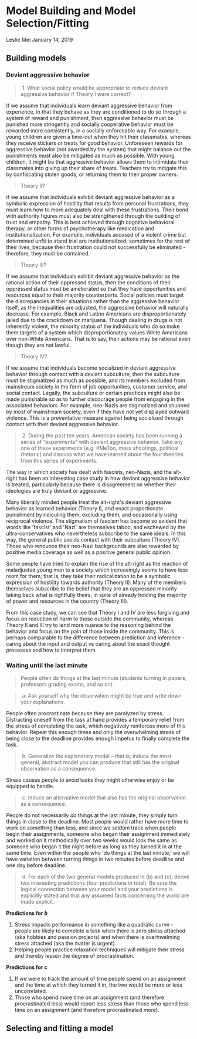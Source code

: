 Model Building and Model Selection/Fitting
================
Leslie Mei
January 14, 2019

Building models
---------------

### Deviant aggressive behavior

>  1. What social policy would be appropriate to reduce deviant aggressive behavior if Theory I were correct?

If we assume that individuals learn deviant aggressive behavior from experience, in that they behave as they are conditioned to do so through a system of reward and punishment, then aggressive behavior must be punished more stringently and socially cooperative behavior must be rewarded more consistently, in a socially enforceable way. For example, young children are given a time-out when they hit their classmates, whereas they receive stickers or treats for good behavior. Unforeseen rewards for aggressive behavior (not awarded by the system) that might balance out the punishments must also be mitigated as much as possible. With young children, it might be that aggressive behavior allows them to intimidate their classmates into giving up their share of treats. Teachers try to mitigate this by confiscating stolen goods, or returning them to their proper owners.

> Theory II?

If we assume that individuals exhibit deviant aggressive behavior as a symbolic expression of hostility that results from personal frustrations, they must learn how to more adequately deal with these frustrations. Their bond with authority figures must also be strengthened through the building of trust and empathy. This is best achieved through cognitive behavioral therapy, or other forms of psychotherapy like medication and institutionalization. For example, individuals accused of a violent crime but determined unfit to stand trial are institutionalized, sometimes for the rest of their lives, because their frustration could not successfully be eliminated - therefore, they must be contained.

> Theory III?

If we assume that individuals exhibit deviant aggressive behavior as the rational action of their oppressed status, then the conditions of their oppressed status must be ameliorated so that they have opportunities and resources equal to their majority counterparts. Social policies must target the discrepancies in their situations rather than the aggressive behavior itself; as the inequalities are adjusted, the aggressive behavior will naturally decrease. For example, Black and Latino Americans are disproportionately jailed due to the crackdown on marijuana. Though dealing in drugs is not inherently violent, the minority status of the individuals who do so make them targets of a system which disproportionately values White Americans over non-White Americans. That is to say, their actions may be rational even though they are not lawful.

> Theory IV?

If we assume that individuals become socialized in deviant aggressive behavior through contact with a deviant subculture, then the subculture must be stigmatized as much as possible, and its members excluded from mainstream society in the form of job opportunities, customer service, and social contact. Legally, the subculture or certain practices might also be made punishable so as to further discourage people from engaging in the associated behaviors. For example, neo-Nazis are stigmatized and shunned by most of mainstream society, even if they have not yet displayed outward violence. This is a preventative measure against being socialized through contact with their deviant aggressive behavior.

>  2. During the past ten years, American society has been running a series of “experiments” with deviant aggressive behavior. Take any one of these experiments (e.g. \#MeToo, mass shootings, political rhetoric) and discuss what we have learned about the four theories from this series of experiments.

The way in which society has dealt with fascists, neo-Nazis, and the alt-right has been an interesting case study in how deviant aggressive behavior is treated, particularly because there is disagreement on whether their ideologies are truly deviant or aggressive.

Many liberally minded people treat the alt-right's deviant aggressive behavior as learned behavior (Theory I), and enact proportionate punishment by ridiculing them, excluding them, and occasionally using reciprocal violence. The stigmatism of fascism has become so evident that words like 'fascist' and 'Nazi' are themselves taboo, and eschewed by the ultra-conservatives who nevertheless subscribe to the same ideals. In this way, the general public avoids contact with their subculture (Theory IV). Those who renounce their neo-Nazi backgrounds are also rewarded by positive media coverage as well as a positive general public opinion.

Some people have tried to explain the rise of the alt-right as the reaction of maladjusted young men to a society which increasingly seems to have less room for them; that is, they take their radicalization to be a symbolic expression of hostility towards authority (Theory II). Many of the members themselves subscribe to the belief that they are an oppressed minority taking back what is rightfully theirs, in spite of already holding the majority of power and resources in the country (Theory III).

From this case study, we can see that Theory I and IV are less forgiving and focus on reduction of harm to those outside the community, whereas Theory II and III try to lend more nuance to the reasoning behind the behavior and focus on the pain of those inside the community. This is perhaps comparable to the difference between prediction and inference - caring about the input and output vs caring about the exact thought processes and how to interpret them.

### Waiting until the last minute

> People often do things at the last minute (students turning in papers, professors grading exams, and so on).

>  a. Ask yourself why the observation might be true and write down your explanations.

People often procrastinate because they are paralyzed by stress. Distracting oneself from the task at hand provides a temporary relief from the stress of completing the task, which negatively reinforces more of this behavior. Repeat this enough times and only the overwhelming stress of being close to the deadline provides enough impetus to finally complete the task.

>  b. Generalize the explanatory model – that is, induce the most general, abstract model you can produce that still has the original observation as a consequence.

Stress causes people to avoid tasks they might otherwise enjoy or be equipped to handle.

>  c. Induce an alternative model that also has the original observation as a consequence.

People do not necessarily *do* things at the last minute, they simply turn things in close to the deadline. Most people would rather have more time to work on something than less, and since we seldom track when people begin their assignments, someone who began their assignment immediately and worked on it methodically over two weeks would look the same as someone who began it the night before as long as they turned it in at the same time. Even within the people who 'do things at the last minute,' we will have variation between turning things in two minutes before deadline and one day before deadline.

>  d. For each of the two general models produced in (b) and (c), derive two interesting predictions (four predictions in total). Be sure the logical connection between your model and your predictions is explicitly stated and that any assumed facts concerning the world are made explicit.

**Predictions for *b***

1.  Stress impacts performance in something like a quadratic curve - people are likely to complete a task when there is zero stress attached (aka hobbies and passion projects) and when there is overhwelming stress attached (aka the matter is urgent).
2.  Helping people practice relaxation techniques will mitigate their stress and thereby lessen the degree of procrastination.

**Predictions for *c***

1.  If we were to track the amount of time people spend on an assignment and the time at which they turned it in, the two would be more or less uncorrelated.
2.  Those who spend more time on an assignment (and therefore procrastinated less) would report less stress than those who spend less time on an assignment (and therefore procrastinated more).

Selecting and fitting a model
-----------------------------
